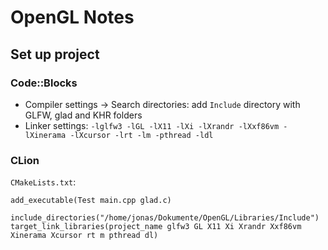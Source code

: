 # OpenGL Notes

## Set up project
### Code::Blocks
- Compiler settings → Search directories: add `Include` directory with GLFW, glad and KHR folders
- Linker settings: `-lglfw3 -lGL -lX11 -lXi -lXrandr -lXxf86vm -lXinerama -lXcursor -lrt -lm -pthread -ldl`

### CLion
`CMakeLists.txt`:
~~~
add_executable(Test main.cpp glad.c)

include_directories("/home/jonas/Dokumente/OpenGL/Libraries/Include")
target_link_libraries(project_name glfw3 GL X11 Xi Xrandr Xxf86vm Xinerama Xcursor rt m pthread dl)
~~~
